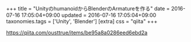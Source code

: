 +++
title = "UnityのhumanoidからBlenderのArmatureを作る"
date = 2016-07-16 17:05:04+09:00
updated = 2016-07-16 17:05:04+09:00
taxonomies.tags = ['Unity', 'Blender']
[extra]
css = "qiita"
+++

<https://qiita.com/ousttrue/items/be95a8a0286eed6ebd2a>

